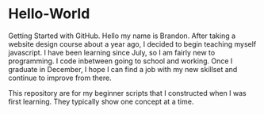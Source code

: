 # Hello-World
Getting Started with GitHub.
Hello my name is Brandon.  After taking a website design course about a year ago, I decided to begin teaching myself javascript.  I have been learning since July, so I am fairly new to programming.  I code inbetween going to school and working.  Once I graduate in December, I hope I can find a job with my new skillset and continue to improve from there.

This repository are for my beginner scripts that I constructed when I was first learning.  They typically show one concept at a time.
